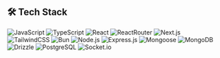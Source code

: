## **🛠️ Tech Stack**

![JavaScript](https://img.shields.io/badge/-JavaScript-000?style=for-the-badge&logo=javascript&logoColor=F0DB4F) ![TypeScript](https://img.shields.io/badge/-TypeScript-000?style=for-the-badge&logo=typescript&logoColor=007ACC) ![React](https://img.shields.io/badge/-React-000?style=for-the-badge&logo=react&logoColor=61DBFB) ![ReactRouter](https://img.shields.io/badge/-React_Router-000?style=for-the-badge&logo=react-router&logoColor=white) ![Next.js](https://img.shields.io/badge/Next.js-black?style=for-the-badge&logo=next.js&logoColor=white) ![TailwindCSS](https://img.shields.io/badge/-Tailwind_CSS-000?style=for-the-badge&logo=tailwindcss) ![Bun](https://img.shields.io/badge/-Bun-000?style=for-the-badge&logo=bun) ![Node.js](https://img.shields.io/badge/node.js-000?style=for-the-badge&logo=node.js&logoColor=3c873a) ![Express.js](https://img.shields.io/badge/express.js-000.svg?style=for-the-badge&logo=express&logoColor=%2361DAFB) ![Mongoose](https://img.shields.io/badge/-Mongoose-000?style=for-the-badge&logo=mongoose&logoColor=880E4F) ![MongoDB](https://img.shields.io/badge/-mongodb-000?style=for-the-badge&logo=mongodb) ![Drizzle](https://img.shields.io/badge/-drizzle-000?style=for-the-badge&logo=drizzle) ![PostgreSQL](https://img.shields.io/badge/-PostgreSQL-000?style=for-the-badge&logo=postgresql) ![Socket.io](https://img.shields.io/badge/Socket.io-black?style=for-the-badge&logo=socket.io&badgeColor=010101)
